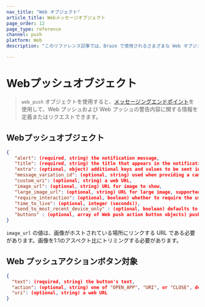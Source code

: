 ```yaml
---
nav_title: "Web オブジェクト"
article_title: Webメッセージオブジェクト
page_order: 12
page_type: reference
channel: push
platform: Web
description: "このリファレンス記事では、Braze で使用されるさまざまな Web オブジェクトについて説明します。"

---
```

# Webプッシュオブジェクト

> `web_push` オブジェクトを使用すると、[メッセージングエンドポイント]({{site.baseurl}}/api/endpoints/messaging)を使用して、Web プッシュおよび Web プッシュの警告内容に関する情報を定義またはリクエストできます。

## Webプッシュオブジェクト

```json
{
   "alert": (required, string) the notification message,
   "title": (required, string) the title that appears in the notification drawer,
   "extra": (optional, object) additional keys and values to be sent in the push,
   "message_variation_id": (optional, string) used when providing a campaign_id to specify which message variation this message should be tracked under (must be an Kindle/FireOS Push Message),
   "custom_uri": (optional, string) a web URL,
   "image_url": (optional, string) URL for image to show,
   "large_image_url": (optional, string) URL for large image, supported on Chrome Windows/Android,
   "require_interaction": (optional, boolean) whether to require the user to dismiss the notification, supported on Mac Chrome,
   "time_to_live": (optional, integer (seconds)),
   "send_to_most_recent_device_only" : (optional, boolean) defaults to false, if set to true, Braze will only send this push to a user's most recently used browser, rather than all eligibles browsers,
   "buttons" : (optional, array of Web push action button objects) push action buttons to display
}
```

`image_url` の値は、画像がホストされている場所にリンクする URL である必要があります。画像を1:1のアスペクト比にトリミングする必要があります。

## Web プッシュアクションボタン対象

```json
{
  "text": (required, string) the button's text,
  "action": (optional, string) one of "OPEN_APP", "URI", or "CLOSE", defaults to "OPEN_APP",
  "uri": (optional, string) a web URL
}
```
